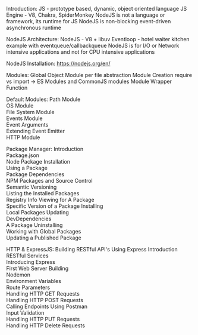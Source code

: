 Introduction:
  JS - prototype based, dynamic, object oriented language
  JS Engine - V8, Chakra, SpiderMonkey
  NodeJS is not a language or framework, its runtime for JS
  NodeJS is non-blocking event-driven asynchronous runtime

NodeJS Architecture:
  NodeJS - V8 + libuv
  Eventloop - hotel waiter kitchen example with eventqueue/callbackqueue
  NodeJS is for I/O or Network intensive applications and not for CPU intensive applications

NodeJS Installation:
  https://nodejs.org/en/

Modules:
  Global Object
  Module per file abstraction
  Module Creation
  require vs import -> ES Modules and CommonJS modules
  Module Wrapper Function

Default Modules:
  Path Module   
  OS Module   
  File System Module    
  Events Module   
  Event Arguments   
  Extending Event Emitter   
  HTTP Module

Package Manager:
  Introduction    
  Package.json    
  Node Package Installation   
  Using a Package   
  Package Dependencies    
  NPM Packages and Source Control   
  Semantic Versioning   
  Listing the Installed Packages    
  Registry Info Viewing for A Package   
  Specific Version of a Package Installing    
  Local Packages Updating   
  DevDependencies   
  A Package Uninstalling    
  Working with Global Packages    
  Updating a Published Package

HTTP & ExpressJS:
  Building RESTful API's Using Express
  Introduction    
  RESTful Services    
  Introducing Express   
  First Web Server Building   
  Nodemon   
  Environment Variables   
  Route Parameters    
  Handling HTTP GET Requests    
  Handling HTTP POST Requests   
  Calling Endpoints Using Postman   
  Input Validation    
  Handling HTTP PUT Requests    
  Handling HTTP Delete Requests